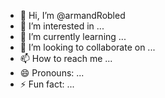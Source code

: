 - 👋 Hi, I’m @armandRobled
- 👀 I’m interested in ...
- 🌱 I’m currently learning ...
- 💞️ I’m looking to collaborate on ...
- 📫 How to reach me ...
- 😄 Pronouns: ...
- ⚡ Fun fact: ...

<!---
armandRobled/armandRobled is a ✨ special ✨ repository because its `README.md` (this file) appears on your GitHub profile.
You can click the Preview link to take a look at your changes.
--->
